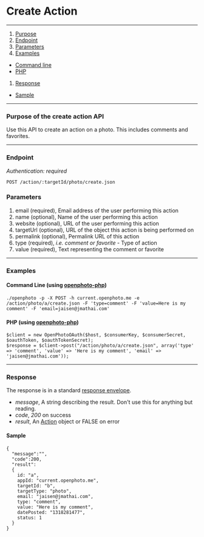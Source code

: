 Create Action
=======================


----------------------------------------

1. [Purpose][purpose]
1. [Endpoint][endpoint]
1. [Parameters][parameters]
1. [Examples][examples]
  * [Command line][example-cli]
  * [PHP][example-php]
1. [Response][response]
  * [Sample][sample]

----------------------------------------

<a name="purpose"></a>
### Purpose of the create action API

Use this API to create an action on a photo. This includes comments and favorites.

----------------------------------------

<a name="endpoint"></a>
### Endpoint

_Authentication: required_

    POST /action/:targetId/photo/create.json

<a name="parameters"></a>
### Parameters

1.  email (required), Email address of the user performing this action
1.  name (optional), Name of the user performing this action
1.  website (optional), URL of the user performing this action
1.  targetUrl (optional), URL of the object this action is being performed on
1.  permalink (optional), Permalink URL of this action
1.  type (required), _i.e. comment or favorite_ - Type of action
1.  value (required), Text representing the comment or favorite

----------------------------------------

<a name="examples"></a>
### Examples

<a name="example-cli"></a>
#### Command Line (using [openphoto-php][openphoto-php])

    ./openphoto -p -X POST -h current.openphoto.me -e /action/photo/a/create.json -F 'type=comment' -F 'value=Here is my comment' -F 'email=jaisen@jmathai.com'

<a name="example-php"></a>
#### PHP (using [openphoto-php][openphoto-php])

    $client = new OpenPhotoOAuth($host, $consumerKey, $consumerSecret, $oauthToken, $oauthTokenSecret);
    $response = $client->post("/action/photo/a/create.json", array('type' => 'comment', 'value' => 'Here is my comment', 'email' => 'jaisen@jmathai.com'));

----------------------------------------

<a name="response"></a>
### Response

The response is in a standard [response envelope](http://theopenphotoproject.org/documentation/api/Envelope).

* _message_, A string describing the result. Don't use this for anything but reading.
* _code_, _200_ on success
* _result_, An [Action][Action] object or FALSE on error

<a name="sample"></a>
#### Sample

    {
      "message":"",
      "code":200,
      "result":
      {
        id: "a",
        appId: "current.openphoto.me",
        targetId: "b",
        targetType: "photo",
        email: "jaisen@jmathai.com",
        type: "comment",
        value: "Here is my comment",
        datePosted: "1318281477",
        status: 1
      }
    }


[Action]: http://theopenphotoproject.org/documentation/schemas/Action
[purpose]: #purpose
[endpoint]: #endpoint
[parameters]: #parameters
[examples]: #examples
[example-cli]: #example-cli
[example-php]: #example-php
[response]: #response
[sample]: #sample
[openphoto-php]: https://github.com/photo/openphoto-php
